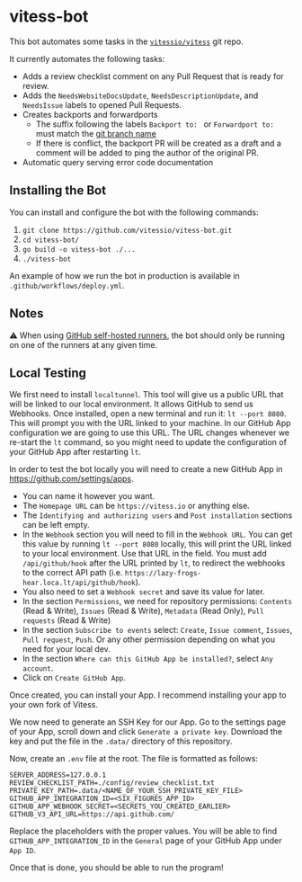# vitess-bot

This bot automates some tasks in the [`vitessio/vitess`](https://github.com/vitessio/vitess) git repo.

It currently automates the following tasks:
- Adds a review checklist comment on any Pull Request that is ready for review.
- Adds the `NeedsWebsiteDocsUpdate`, `NeedsDescriptionUpdate`, and `NeedsIssue` labels to opened Pull Requests.
- Creates backports and forwardports
  - The suffix following the labels `Backport to: ` or `Forwardport to:` must match the [git branch name](https://github.com/vitessio/vitess/branches/all?query=release-)
  - If there is conflict, the backport PR will be created as a draft and a comment will be added to ping the author of the original PR.
- Automatic query serving error code documentation

## Installing the Bot
You can install and configure the bot with the following commands:
1. `git clone https://github.com/vitessio/vitess-bot.git`
2. `cd vitess-bot/`
3. `go build -o vitess-bot ./...`
4. `./vitess-bot`

An example of how we run the bot in production is available in `.github/workflows/deploy.yml`.

## Notes
:warning: When using [GitHub self-hosted runners](https://docs.github.com/en/actions/hosting-your-own-runners/about-self-hosted-runners), the bot should only be running on one of the runners at any given time.

## Local Testing

We first need to install `localtunnel`. This tool will give us a public URL that will be linked to our local environment. It allows GitHub to send us Webhooks.
Once installed, open a new terminal and run it: `lt --port 8080`. This will prompt you with the URL linked to your machine. In our GitHub App configuration we are going to use this URL.
The URL changes whenever we re-start the `lt` command, so you might need to update the configuration of your GitHub App after restarting `lt`.


In order to test the bot locally you will need to create a new GitHub App in https://github.com/settings/apps.
- You can name it however you want.
- The `Homepage URL` can be `https://vitess.io` or anything else.
- The `Identifying and authorizing users` and `Post installation` sections can be left empty.
- In the `Webhook` section you will need to fill in the `Webhook URL`. You can get this value by running `lt --port 8080` locally, this will print the URL linked to your local environment. Use that URL in the field. You must add `/api/github/hook` after the URL printed by `lt`, to redirect the webhooks to the correct API path (i.e. `https://lazy-frogs-hear.loca.lt/api/github/hook`).
- You also need to set a `Webhook secret` and save its value for later.
- In the section `Permissions`, we need for repository permissions: `Contents` (Read & Write), `Issues` (Read & Write), `Metadata` (Read Only), `Pull requests` (Read & Write)
- In the section `Subscribe to events` select: `Create`, `Issue comment`, `Issues`, `Pull request`, `Push`. Or any other permission depending on what you need for your local dev. 
- In the section `Where can this GitHub App be installed?`, select `Any account`.
- Click on `Create GitHub App`.

Once created, you can install your App. I recommend installing your app to your own fork of Vitess.

We now need to generate an SSH Key for our App. Go to the settings page of your App, scroll down and click `Generate a private key`. Download the key and put the file in the `.data/` directory of this repository.

Now, create an `.env` file at the root. The file is formatted as follows:

```dotenv
SERVER_ADDRESS=127.0.0.1
REVIEW_CHECKLIST_PATH=./config/review_checklist.txt
PRIVATE_KEY_PATH=.data/<NAME_OF_YOUR_SSH_PRIVATE_KEY_FILE>
GITHUB_APP_INTEGRATION_ID=<SIX_FIGURES_APP_ID>
GITHUB_APP_WEBHOOK_SECRET=<SECRETS_YOU_CREATED_EARLIER>
GITHUB_V3_API_URL=https://api.github.com/
```

Replace the placeholders with the proper values. You will be able to find `GITHUB_APP_INTEGRATION_ID` in the `General` page of your GitHub App under `App ID`.

Once that is done, you should be able to run the program!